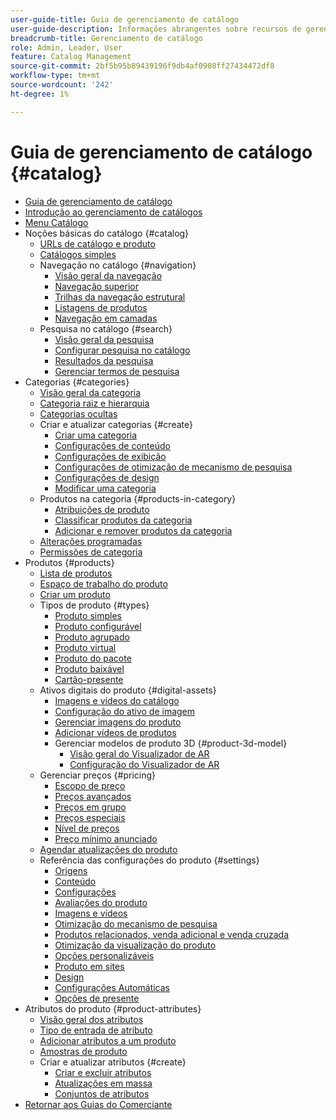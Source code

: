 ```yaml
---
user-guide-title: Guia de gerenciamento de catálogo
user-guide-description: Informações abrangentes sobre recursos de gerenciamento de catálogos para administradores de Adobe Commerce e Magento Open Source e profissionais de marketing de eCommerce.
breadcrumb-title: Gerenciamento de catálogo
role: Admin, Leader, User
feature: Catalog Management
source-git-commit: 2bf5b95b89439196f9db4af0908ff27434472df8
workflow-type: tm+mt
source-wordcount: '242'
ht-degree: 1%

---
```



# Guia de gerenciamento de catálogo {#catalog}

+ [Guia de gerenciamento de catálogo](guide-overview.md)
+ [Introdução ao gerenciamento de catálogos](introduction.md)
+ [Menu Catálogo](catalog-menu.md)
+ Noções básicas do catálogo {#catalog}
   + [URLs de catálogo e produto](catalog-urls.md)
   + [Catálogos simples](catalog-flat.md)
   + Navegação no catálogo {#navigation}
      + [Visão geral da navegação](navigation.md)
      + [Navegação superior](navigation-top.md)
      + [Trilhas da navegação estrutural](navigation-breadcrumb-trail.md)
      + [Listagens de produtos](navigation-product-listings.md)
      + [Navegação em camadas](navigation-layered.md)
   + Pesquisa no catálogo {#search}
      + [Visão geral da pesquisa](search.md)
      + [Configurar pesquisa no catálogo](search-configuration.md)
      + [Resultados da pesquisa](search-results.md)
      + [Gerenciar termos de pesquisa](search-terms.md)
+ Categorias {#categories}
   + [Visão geral da categoria](categories.md)
   + [Categoria raiz e hierarquia](category-root.md)
   + [Categorias ocultas](category-hidden.md)
   + Criar e atualizar categorias {#create}
      + [Criar uma categoria](category-create.md)
      + [Configurações de conteúdo](categories-content-settings.md)
      + [Configurações de exibição](categories-display-settings.md)
      + [Configurações de otimização de mecanismo de pesquisa](categories-search-engine-optimization.md)
      + [Configurações de design](categories-custom-design.md)
      + [Modificar uma categoria](category-modify.md)
   + Produtos na categoria {#products-in-category}
      + [Atribuições de produto](categories-product-assignments.md)
      + [Classificar produtos da categoria](category-products-sort.md)
      + [Adicionar e remover produtos da categoria](category-products-add.md)
   + [Alterações programadas](category-scheduled-changes.md)
   + [Permissões de categoria](category-permissions.md)
+ Produtos {#products}
   + [Lista de produtos](products-list.md)
   + [Espaço de trabalho do produto](product-workspace.md)
   + [Criar um produto](product-create.md)
   + Tipos de produto {#types}
      + [Produto simples](product-create-simple.md)
      + [Produto configurável](product-create-configurable.md)
      + [Produto agrupado](product-create-grouped.md)
      + [Produto virtual](product-create-virtual.md)
      + [Produto do pacote](product-create-bundle.md)
      + [Produto baixável](product-create-downloadable.md)
      + [Cartão-presente](product-gift-card-create.md)
   + Ativos digitais do produto {#digital-assets}
      + [Imagens e vídeos do catálogo](catalog-images-video.md)
      + [Configuração do ativo de imagem](product-image-config.md)
      + [Gerenciar imagens do produto](product-image.md)
      + [Adicionar vídeos de produtos](product-video.md)
      + Gerenciar modelos de produto 3D {#product-3d-model}
         + [Visão geral do Visualizador de AR](ar-viewer-overview.md)
         + [Configuração do Visualizador de AR](ar-viewer-setup.md)
   + Gerenciar preços {#pricing}
      + [Escopo de preço](catalog-price-scope.md)
      + [Preços avançados](pricing-advanced.md)
      + [Preços em grupo](product-price-group.md)
      + [Preços especiais](product-price-special.md)
      + [Nível de preços](product-price-tier.md)
      + [Preço mínimo anunciado](product-price-minimum-advertised.md)
   + [Agendar atualizações do produto](product-scheduled-changes.md)
   + Referência das configurações do produto {#settings}
      + [Origens](sources.md)
      + [Conteúdo](product-content.md)
      + [Configurações](product-configurations.md)
      + [Avaliações do produto](settings-advanced-product-reviews.md)
      + [Imagens e vídeos](product-images-and-video.md)
      + [Otimização do mecanismo de pesquisa](product-search-engine-optimization.md)
      + [Produtos relacionados, venda adicional e venda cruzada](related-products-up-sells-cross-sells.md)
      + [Otimização da visualização do produto](product-view-optimization.md)
      + [Opções personalizáveis](settings-advanced-custom-options.md)
      + [Produto em sites](settings-basic-websites.md)
      + [Design](settings-advanced-design.md)
      + [Configurações Automáticas](product-autosettings.md)
      + [Opções de presente](product-gift-options.md)
+ Atributos do produto {#product-attributes}
   + [Visão geral dos atributos](product-attributes.md)
   + [Tipo de entrada de atributo](attributes-input-types.md)
   + [Adicionar atributos a um produto](product-attributes-add.md)
   + [Amostras de produto](swatches.md)
   + Criar e atualizar atributos {#create}
      + [Criar e excluir atributos](attribute-product-create.md)
      + [Atualizações em massa](bulk-product-attribute-update.md)
      + [Conjuntos de atributos](attribute-sets.md)
+ [Retornar aos Guias do Comerciante](https://experienceleague.adobe.com/en/docs/commerce-admin/user-guides/home)

